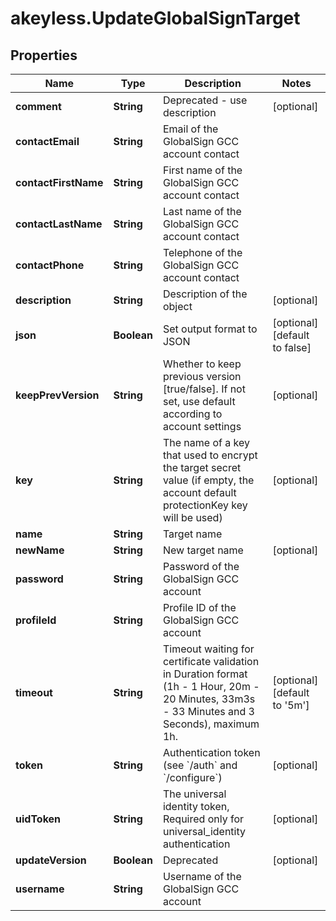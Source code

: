 # akeyless.UpdateGlobalSignTarget

## Properties

Name | Type | Description | Notes
------------ | ------------- | ------------- | -------------
**comment** | **String** | Deprecated - use description | [optional] 
**contactEmail** | **String** | Email of the GlobalSign GCC account contact | 
**contactFirstName** | **String** | First name of the GlobalSign GCC account contact | 
**contactLastName** | **String** | Last name of the GlobalSign GCC account contact | 
**contactPhone** | **String** | Telephone of the GlobalSign GCC account contact | 
**description** | **String** | Description of the object | [optional] 
**json** | **Boolean** | Set output format to JSON | [optional] [default to false]
**keepPrevVersion** | **String** | Whether to keep previous version [true/false]. If not set, use default according to account settings | [optional] 
**key** | **String** | The name of a key that used to encrypt the target secret value (if empty, the account default protectionKey key will be used) | [optional] 
**name** | **String** | Target name | 
**newName** | **String** | New target name | [optional] 
**password** | **String** | Password of the GlobalSign GCC account | 
**profileId** | **String** | Profile ID of the GlobalSign GCC account | 
**timeout** | **String** | Timeout waiting for certificate validation in Duration format (1h - 1 Hour, 20m - 20 Minutes, 33m3s - 33 Minutes and 3 Seconds), maximum 1h. | [optional] [default to &#39;5m&#39;]
**token** | **String** | Authentication token (see &#x60;/auth&#x60; and &#x60;/configure&#x60;) | [optional] 
**uidToken** | **String** | The universal identity token, Required only for universal_identity authentication | [optional] 
**updateVersion** | **Boolean** | Deprecated | [optional] 
**username** | **String** | Username of the GlobalSign GCC account | 


